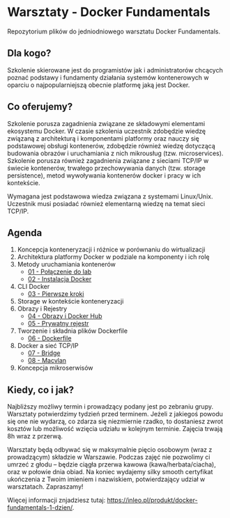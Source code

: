 # Warsztaty - Docker Fundamentals
Repozytorium plików do jedniodniowego warsztatu Docker Fundamentals.

## Dla kogo?

Szkolenie skierowane jest do programistów jak i administratorów chcących poznać podstawy i fundamenty działania systemów kontenerowych w oparciu o najpopularniejszą obecnie platformę jaką jest Docker.

## Co oferujemy?

Szkolenie porusza zagadnienia związane ze składowymi elementami ekosystemu Docker. W czasie szkolenia uczestnik zdobędzie wiedzę związaną z architekturą i komponentami platformy oraz nauczy się podstawowej obsługi kontenerów, zdobędzie również wiedzę dotyczącą budowania obrazów i uruchamiania z nich mikrousług (tzw. microservices). Szkolenie porusza również zagadnienia związane z sieciami TCP/IP w świecie kontenerów, trwałego przechowywania danych (tzw. storage persistence), metod wywoływania kontenerów docker i pracy w ich kontekście.

Wymagana jest podstawowa wiedza związana z systemami Linux/Unix. Uczestnik musi posiadać również elementarną wiedzę na temat sieci TCP/IP.

## Agenda

1.	Koncepcja konteneryzacji i różnice w porównaniu do wirtualizacji
2.	Architektura platformy Docker w podziale na komponenty i ich rolę
3.	Metody uruchamiania kontenerów
    * [01 - Połączenie do lab](https://github.com/inleo-pl/Warsztaty-Docker-Fundamentals/blob/master/01-Polaczenie-do-lab)
    * [02 - Instalacja Docker](https://github.com/inleo-pl/Warsztaty-Docker-Fundamentals/blob/master/02-Instalacja-Docker)
4.	CLI Docker
    * [03 - Pierwsze kroki](https://github.com/inleo-pl/Warsztaty-Docker-Fundamentals/blob/master/03-Pierwsze-kroki)
5.	Storage w kontekście konteneryzacji
6.	Obrazy i Rejestry
    * [04 - Obrazy i Docker Hub](https://github.com/inleo-pl/Warsztaty-Docker-Fundamentals/blob/master/04-Obrazy-i-Docker-Hub)
    * [05 - Prywatny rejestr](https://github.com/inleo-pl/Warsztaty-Docker-Fundamentals/blob/master/05-Prywatny-rejestr)
7.	Tworzenie i składnia plików Dockerfile
    * [06 - Dockerfile](https://github.com/inleo-pl/Warsztaty-Docker-Fundamentals/blob/master/06-Dockerfile)
8.	Docker a sieć TCP/IP
    * [07 - Bridge](https://github.com/inleo-pl/Warsztaty-Docker-Fundamentals/blob/master/07-Bridge)
    * [08 - Macvlan](https://github.com/inleo-pl/Warsztaty-Docker-Fundamentals/blob/master/08-Macvlan)
9.	Koncepcja mikroserwisów

## Kiedy, co i jak?

Najbliższy możliwy termin i prowadzący podany jest po zebraniu grupy. Warsztaty potwierdzimy tydzień przed terminem. Jeżeli z jakiegoś powodu się one nie wydarzą, co zdarza się niezmiernie rzadko, to dostaniesz zwrot kosztów lub możliwość wzięcia udziału w kolejnym terminie. Zajęcia trwają 8h wraz z przerwą.

Warsztaty będą odbywać się w maksymalnie pięcio osobowym (wraz z prowadzącym) składzie w Warszawie. Podczas zajęć nie pozwolimy ci umrzeć z głodu – będzie ciągła przerwa kawowa (kawa/herbata/ciacha), oraz w połowie dnia obiad. Na koniec wydajemy silky smooth certyfikat ukończenia z Twoim imieniem i nazwiskiem, potwierdzający udział w warsztatach. Zapraszamy!

Więcej informacji znjadziesz tutaj: https://inleo.pl/produkt/docker-fundamentals-1-dzien/.
